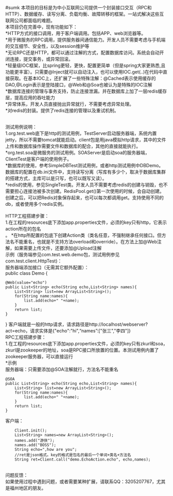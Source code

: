 #sumk
本项目的目标是为中小互联网公司提供一个封装接口交互（RPC和HTTP）、数据缓存、读写分离、负载均衡、故障转移的框架。一站式解决这些互联网公司都面临的难题。<br>
本项目仍在完善中，现有功能如下：<br>
*HTTP方式的接口调用，用于客户端调用。包括APP、web浏览器等。<br>
*用于微服务的RPC调用，提供服务器间通信能力。开发人员不需要考虑与手机端的交互细节、安全性，以及session维护等<br>
*无论RPC还是HTTP，都可以通过注解的方式，配置数据库访问。系统会自动开闭连接，提交事务，或异常回滚。<br>
*轻量级IOC框架，比spring更轻，更快，配置更简单（但是spring大家更熟悉,且功能更丰富）。只需要@Inject就可以自动注入，也可以使用IOC.get(..)在代码中直接获取。在基本IOC上，还扩展了一些特殊注解：@Cached表示使用缓存的DAO,@Login表示是登陆接口，@Web和@Soa也被认为是特殊的IOC注解<BR>
*数据库连接的管理与事务支持，防止连接泄漏。并在数据库上加了一层redis缓存层，提高应用的吞吐能力<BR>
*异常体系，开发人员直接抛出异常就行，不需要考虑异常处理。<br>
*对redis的封装。提供了redis连接的管理以及重试机制。<br>
<br>


测试用例说明：<br>
1.org.test.web底下是http的测试用例，TestServer启动服务器端，系统内置jetty，所以不需要tomcat就能启动。client包是用java模拟http请求，其中的文件上传和数据库操作需要文件和数据库的配合，其他的直接就能执行。<br>
*org.test.soa是微服务的测试用例。SOAServer是启动soa的服务器端，ClientTest是客户端的使用例子。<br>
*数据库的使用，参考SimpleDBTest测试用例，或者http测试用例中DBDemo。数据库的配置在db.ini文件中，支持读写分离（写库有多少个，取决于数据库集群的搭建方式，主库可以是只写，也可以既写又读）。<br>
*redis的使用，参见SingleTest类。开发人员不需要考虑redis的创建与销毁，也不需要担心连接池被多次创建。RedisPool.get()第一次使用的时候，会自动创建。创建之后，可以把Redis对象保存起来，也可以每次都调用get。支持使用不同的db，或者使用多个redis实例。<br>
<br>
HTTP工程搭建步骤：<br>
1.在工程的resources底下添加app.properties文件，必须的key只有http，它表示action所在的包名<br>。
*在http所配置的包底下创建Action类（类名任意，不强制继承任何接口。但方法名不能重名，也就是不支持方法overload和override）。在方法上加@Web注解，如果需要上传文件，还要添加@Upload注解<br>
示例（服务端参见com.test.web.demo包，测试用例参见com.test.client.HttpTest)：<br>
服务器端添加接口（无需其它额外配置）：<br>
public class Demo {
	
	@Web(value="echo")
	public List<String> echo(String echo,List<String> names){
		List<String> list=new ArrayList<String>();
		for(String name:names){
			list.add(echo+" "+name);
		}
		return list;
	}
}
客户端就是一般的http请求，请求路径是http://localhost/webserver?act=echo，请求实体是{"echo":"hi",“names”:["张三","李四"]}<br>
RPC工程搭建步骤：<br>
1.在工程的resources底下添加app.properties文件，必须的key只有zkurl和soa，zkurl是zookeeper的地址，soa是RPC接口所放置的位置。本测试用例内置了zookeeper服务器，可以直接运行<br>
*示例<br>
服务器端：只需要添加@SOA注解就行，方法名不能重名<br>
	
	@SOA
	public List<String> echo(String echo,List<String> names){
		List<String> list=new ArrayList<String>();
		for(String name:names){
			list.add(echo+" "+name);
		}
		return list;
	}
客户端：<br>

		Client.init();
		List<String> names=new ArrayList<String>();
		names.add("游侠");
		names.add("BOSS");
		String echo=",how are you";
		//ret是json格式。key的格式是包名的最后一个单词+类名+方法名
		String ret=Client.call("demo.EchoAction.echo", echo,names);




<br>
问题反馈：<br>
如果使用过程中遇到问题，或者需要某种扩展，请联系QQ：3205207767，尤其是福州地区的朋友。
